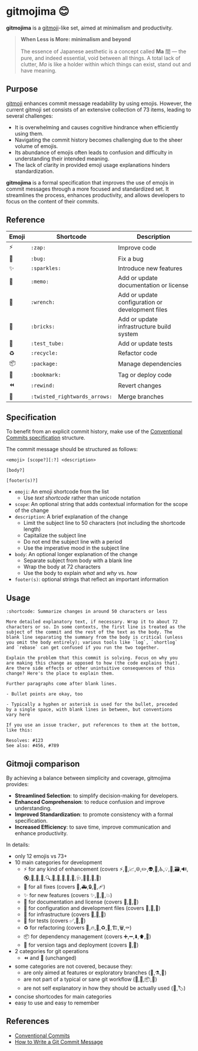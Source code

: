 # gitmojima 😊

**gitmojima** is a [gitmoji](https://gitmoji.dev/)-like set, aimed at minimalism and productivity.

> **When Less is More: minimalism and beyond**
>
> The essence of Japanese aesthetic is a concept called **Ma** 間 — the pure, and indeed essential,
void between all things. A total lack of clutter, *Ma* is like a holder within which things can
exist, stand out and have meaning.

## Purpose

[gitmoji](https://gitmoji.dev/) enhances commit message readability by using emojis. However, the
current gitmoji set consists of an extensive collection of 73 items, leading to several challenges:

* It is overwhelming and causes cognitive hindrance when efficiently using them.
* Navigating the commit history becomes challenging due to the sheer volume of emojis.
* Its abundance of emojis often leads to confusion and difficulty in understanding their intended meaning.
* The lack of clarity in provided emoji usage explanations hinders standardization.

**gitmojima** is a formal specification that improves the use of emojis in commit messages through
a more focused and standardized set. It streamlines the process, enhances productivity, and allows
developers to focus on the content of their commits.

## Reference

| Emoji | Shortcode                  | Description |
|-------|----------------------------|------------|
| ⚡️ | `:zap:`                       | Improve code |
| 🐛 | `:bug:`                       | Fix a bug |
| ✨ | `:sparkles:`                  | Introduce new features |
| 📝 | `:memo:`                      | Add or update documentation or license |
| 🔧 | `:wrench:`                    | Add or update configuration or development files |
| 🧱 | `:bricks:`                    | Add or update infrastructure build system |
| 🧪 | `:test_tube:`                 | Add or update tests |
| ♻️ | `:recycle:`                   | Refactor code |
| 📦️ | `:package:`                   | Manage dependencies |
| 🔖 | `:bookmark:`                  | Tag or deploy code |
| ⏪️ | `:rewind:`                    | Revert changes |
| 🔀 | `:twisted_rightwards_arrows:` | Merge branches |

## Specification

To benefit from an explicit commit history, make use of the [Conventional Commits specification](https://www.conventionalcommits.org/en/v1.0.0/#summary)
structure.

The commit message should be structured as follows:

```
<emoji> [scope?][:?] <description>

[body?]

[footer(s)?]
```

- `emoji`: An emoji shortcode from the list
    * Use *text shortcode* rather than unicode notation
- `scope`: An optional string that adds contextual information for the scope of the change
- `description`: A brief explanation of the change
    * Limit the subject line to 50 characters (not including the shortcode length)
    * Capitalize the subject line
    * Do not end the subject line with a period
    * Use the imperative mood in the subject line
- `body`: An optional longer explanation of the change
    * Separate subject from body with a blank line
    * Wrap the body at 72 characters
    * Use the body to explain *what* and *why* vs. *how*
- `footer(s)`: optional strings that reflect an important information


## Usage

```
:shortcode: Summarize changes in around 50 characters or less

More detailed explanatory text, if necessary. Wrap it to about 72
characters or so. In some contexts, the first line is treated as the
subject of the commit and the rest of the text as the body. The
blank line separating the summary from the body is critical (unless
you omit the body entirely); various tools like `log`, `shortlog`
and `rebase` can get confused if you run the two together.

Explain the problem that this commit is solving. Focus on why you
are making this change as opposed to how (the code explains that).
Are there side effects or other unintuitive consequences of this
change? Here's the place to explain them.

Further paragraphs come after blank lines.

- Bullet points are okay, too

- Typically a hyphen or asterisk is used for the bullet, preceded
by a single space, with blank lines in between, but conventions
vary here

If you use an issue tracker, put references to them at the bottom,
like this:

Resolves: #123
See also: #456, #789
```

## Gitmoji comparison

By achieving a balance between simplicity and coverage, gitmojima provides:

* **Streamlined Selection**: to simplify decision-making for developers.
* **Enhanced Comprehension**: to reduce confusion and improve understanding.
* **Improved Standardization**: to promote consistency with a formal specification.
* **Increased Efficiency**: to save time, improve communication and enhance productivity.

In details:

* only 12 emojis vs 73+
* 10 main categories for development
    * ⚡️ for any kind of enhancement (covers ⚡️,💄,📈,🌐,✏️,👽️,🍱,♿️,💡,💬,🗃️,🔊,🔇,🚸,📱,🥚,🔍️,🌱,🚩,💫,🛂,👔,🩺,🧑‍💻,🧵,🦺)
    * 🐛 for all fixes (covers 🐛,🚑️,🔒️,🥅,🩹)
    * ✨ for new features (covers ✨,🎉,💩,💥)
    * 📝 for documentation and license (covers 📝,📄,💸)
    * 🔧 for configuration and development files (covers 🔧,🔨,🙈)
    * 🧱 for infrastructure (covers 👷,💚,🧱)
    * 🧪 for tests (covers ✅,🧪,🤡)
    * ♻️ for refactoring (covers 🎨,🔥,🚨,♻️,🚚,🏗️,🗑️,⚰️)
    * 📦️ for dependency management (covers ➕,➖,⬇️,⬆️,📌)
    * 🔖 for version tags and deployment (covers 🚀,🔖)
* 2 categories for git operations
    * ⏪️ and 🔀 (unchanged)
* some categories are not covered, because they:
    * are only aimed at features or exploratory branches (🚧,⚗️,🧐)
    * are not part of a typical or sane git workflow (🔐,🍻,📦️,📸)
    * are not self explanatory in how they should be actually used (👥,🏷️)
* concise shortcodes for main categories
* easy to use and easy to remember

## References

* [Conventional Commits](https://www.conventionalcommits.org/)
* [How to Write a Git Commit Message](https://cbea.ms/git-commit/)
